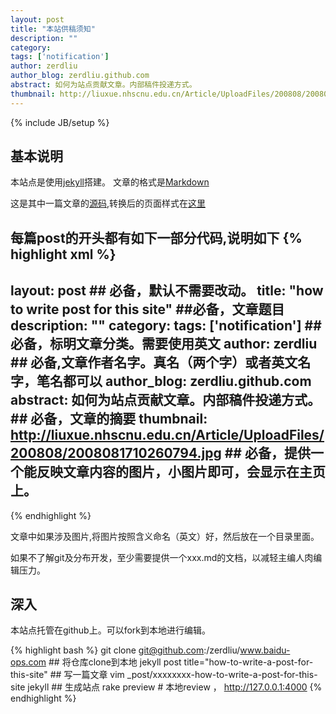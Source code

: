 ```yaml
---
layout: post
title: "本站供稿须知"
description: ""
category: 
tags: ['notification']
author: zerdliu
author_blog: zerdliu.github.com
abstract: 如何为站点贡献文章。内部稿件投递方式。
thumbnail: http://liuxue.nhscnu.edu.cn/Article/UploadFiles/200808/2008081710260794.jpg
---
```

{% include JB/setup %}

## 基本说明

本站点是使用[jekyll](http://jekyllrb.com)搭建。
文章的格式是[Markdown](http://www.markdown.tw)

这是其中一篇文章的[源码](https://raw.github.com/zerdliu/www.baidu-ops.com/master/_posts/2012-08-21-disk-to-memory.md),转换后的页面样式在[这里](http://www.baidu-ops.com/2012/08/21/disk-to-memory/)

每篇post的开头都有如下一部分代码,说明如下
{% highlight xml %}
---
layout: post ## 必备，默认不需要改动。
title: "how to write post for this site" ##必备，文章题目
description: ""
category: 
tags: ['notification']  ## 必备，标明文章分类。需要使用英文
author: zerdliu  ## 必备,文章作者名字。真名（两个字）或者英文名字，笔名都可以
author_blog: zerdliu.github.com
abstract: 如何为站点贡献文章。内部稿件投递方式。 ## 必备，文章的摘要
thumbnail: http://liuxue.nhscnu.edu.cn/Article/UploadFiles/200808/2008081710260794.jpg ## 必备，提供一个能反映文章内容的图片，小图片即可，会显示在主页上。
---
{% endhighlight %}

文章中如果涉及图片,将图片按照含义命名（英文）好，然后放在一个目录里面。

如果不了解git及分布开发，至少需要提供一个xxx.md的文档，以减轻主编人肉编辑压力。

## 深入

本站点托管在github上。可以fork到本地进行编辑。

{% highlight bash %}
git clone git@github.com:/zerdliu/www.baidu-ops.com  ## 将仓库clone到本地
jekyll post title="how-to-write-a-post-for-this-site" ## 写一篇文章
vim _post/xxxxxxxx-how-to-write-a-post-for-this-site
jekyll   ## 生成站点
rake preview     # 本地review ， http://127.0.0.1:4000 
{% endhighlight %}
